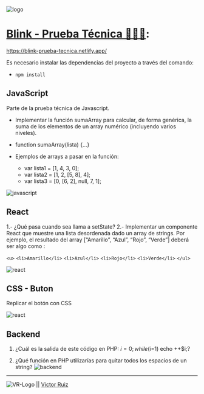 ![logo](https://res.cloudinary.com/dhd9jgrw3/image/upload/v1641548255/blink/logo_mzcvy1.png)

# [Blink - Prueba Técnica 👨🏻‍💻](https://blink-prueba-tecnica.netlify.app/):
https://blink-prueba-tecnica.netlify.app/

Es necesario instalar las dependencias del proyecto a través del comando:
- `npm install`

## JavaScript
Parte de la prueba técnica de Javascript.

- Implementar la función sumaArray para calcular, de forma genérica, la suma de los elementos
de un array numérico (incluyendo varios niveles).

- function sumaArray(lista) {…}

- Ejemplos de arrays a pasar en la función:
    - var lista1 = [1, 4, 3, 0];
    - var lista2 = [1, 2, [5, 8], 4];
    - var lista3 = [0, [6, 2], null, 7, 1];

![javascript](https://res.cloudinary.com/dhd9jgrw3/image/upload/v1641547611/blink/javascript_u0mbwr.png)

## React
1.- ¿Qué pasa cuando sea llama a setState?
2.- Implementar un componente React que muestre una lista desordenada dado un array de
strings. Por ejemplo, el resultado del array [“Amarillo”, “Azul”, “Rojo”, “Verde”] deberá ser algo
como :

`<u>`
    `<li>Amarillo</li>`
    `<li>Azul</li>`
    `<li>Rojo</li>`
    `<li>Verde</li>`
`</ul>`

![react](https://res.cloudinary.com/dhd9jgrw3/image/upload/v1641547609/blink/react_ra5skl.png)


## CSS - Buton
Replicar el botón con CSS

![react](https://res.cloudinary.com/dhd9jgrw3/image/upload/v1641547610/blink/css_mswaqq.png)

## Backend
1. ¿Cuál es la salida de este código en PHP: $i=0;while ($i=1) echo ++$i;?

2. ¿Qué función en PHP utilizarías para quitar todos los espacios de un string?
![backend](https://res.cloudinary.com/dhd9jgrw3/image/upload/v1641547611/blink/backend_fupdgh.png)

---

![VR-Logo](https://res.cloudinary.com/dhd9jgrw3/image/upload/v1610528741/Logos%20VR/logo-vr_cmhmpa.jpg) || [Víctor Ruiz](https://www.linkedin.com/in/victormmorales/)
